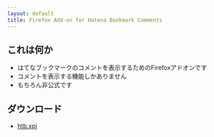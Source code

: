 ```yaml
---
layout: default
title: Firefox Add-on for Hatena Bookmark Comments
---
```


## これは何か

- はてなブックマークのコメントを表示するためのFirefoxアドオンです
- コメントを表示する機能しかありません
- もちろん非公式です


## ダウンロード
- [htb.xpi](/xpi/htb.xpi)
